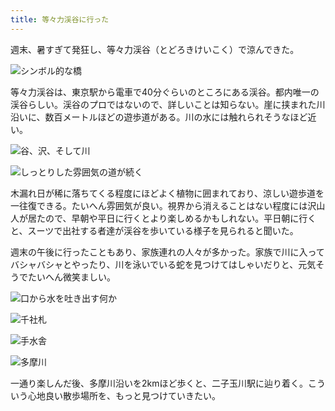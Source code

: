 ```yaml
---
title: 等々力渓谷に行った
---
```

週末、暑すぎて発狂し、等々力渓谷（とどろきけいこく）で涼んできた。

![](https://lh3.googleusercontent.com/xexfrYQRvZXXoJoaSp8goTw1ccWtRdWIEUjxy4wVeKxyZWk9Mdd2zLZexErawqFBycV2aCmVAO4t_4Trsipn7emiqp7FDUq7_srw0sVQloRKfxb0dfsa6MWz22gb_bMaSgMqpeRQc4Nfs6gBamgxZ9EUzehJob3UDp6T2iaOIKq5UbDpPkfjHVTRMg "シンボル的な橋")

等々力渓谷は、東京駅から電車で40分ぐらいのところにある渓谷。都内唯一の渓谷らしい。渓谷のプロではないので、詳しいことは知らない。崖に挟まれた川沿いに、数百メートルほどの遊歩道がある。川の水には触れられそうなほど近い。

![](https://lh5.googleusercontent.com/wqPkTvXN0-jS1aAL0eobsRbajKLJuGYEBy7ptcwZcyHtw_aRlUHNDjyUylpTyaLlXRdkcuFDezgMUxZUDTi1XSQ3dLCtvuLJdb-FtGye4GsImdQZDixeU8WnprOZbNk68igxQxyCWopSn0lNsCm93BXLoVF9GvQKXbg-rYAdxdLHXipg-68ZBN9S_g "谷、沢、そして川")

![](https://lh6.googleusercontent.com/JBNEJuvwtXc8hBLeqF0hxoW52VUGSmbX_gOPQr572iH8jZD0hQiQ2CWp7Rf57vpGV77zE40xdtYkNw5sBGzjj663j-lw6WAQUQK7w95221YQrhhLl0xeY_EAXUGJNc6aBDuG26ocdBsDPKawuPWbg-b4z0vHhO9YoEARCIeKlh31ObnUKKolY6Z8Tg "しっとりした雰囲気の道が続く")

木漏れ日が稀に落ちてくる程度にほどよく植物に囲まれており、涼しい遊歩道を一往復できる。たいへん雰囲気が良い。視界から消えることはない程度には沢山人が居たので、早朝や平日に行くとより楽しめるかもしれない。平日朝に行くと、スーツで出社する者達が渓谷を歩いている様子を見られると聞いた。

週末の午後に行ったこともあり、家族連れの人々が多かった。家族で川に入ってバシャバシャとやったり、川を泳いでいる蛇を見つけてはしゃいだりと、元気そうでたいへん微笑ましい。

![](https://lh6.googleusercontent.com/4F_dsheUezCit-nI3H7I-GjAHhSXh1rLoE8SE2IVR5HN9eh2CYCiQ5G9gzgsyrFBYuhHp2ZXw-ZSI6XF8UDii-DybqWDo_gJaII7DhUQn5pSCWtM2lBk9VLbzPmZtkCV8gFhtHsi4YOf_uv-McjYhnkd0M9YpHymqfEK3lNUTuZL-F_8YAYOQyea3Q "口から水を吐き出す何か")

![](https://lh5.googleusercontent.com/r-2oPZF3OXN8aRw6ERI-qSQ_3u8TdT3DBFnCacz-wmHZl5j13ZQFWTxQ3G1RpuqQBpLouGEUjDVQURCcl37p8gepkT455BH4gbqOEL6Vd0RiDsCUDiqWdZkqPB56AieDYVH_5rDA4ITLT8dPPeciCYkcflQ9090OVWJKvH3-ZVexQHWg1sh8Zn0enQ "千社札")

![](https://lh5.googleusercontent.com/FcmDJ0FKzgZN9RcRbRYSzoebJQ8Dkjezi01qLB00k2RZN4y9Nu8qMY4OYdhRaCBZRqZPthvdWfFF19yVcP1pBX8e5c7f3ibBeq4pjDjiNyK7Z_PmVrKoZMh5cZx4WARc6_4iBRj08DDhyoy7bwqoeu0sewVKglncbLAtfmYy2lQgttJLOJoivB2sQg "手水舎")

![](https://lh5.googleusercontent.com/DDooo4ANRCR0ak_TrxhCT7c3Wge8zRgaPDu7MdSwqemReWkQGaWt_k1H5WfW82qhqcaKEDYj_NbQtTkJ314vV3Kj9xA6cf-AzunaF8bMvaavEaJL_HuoH52U8oOxQYi_BrrBXmNl-L992OP7LWTiLhBkwtfjVcMR-BiOtR0D_hQmOCfTBuvAh32pow "多摩川")

一通り楽しんだ後、多摩川沿いを2kmほど歩くと、二子玉川駅に辿り着く。こういう心地良い散歩場所を、もっと見つけていきたい。
